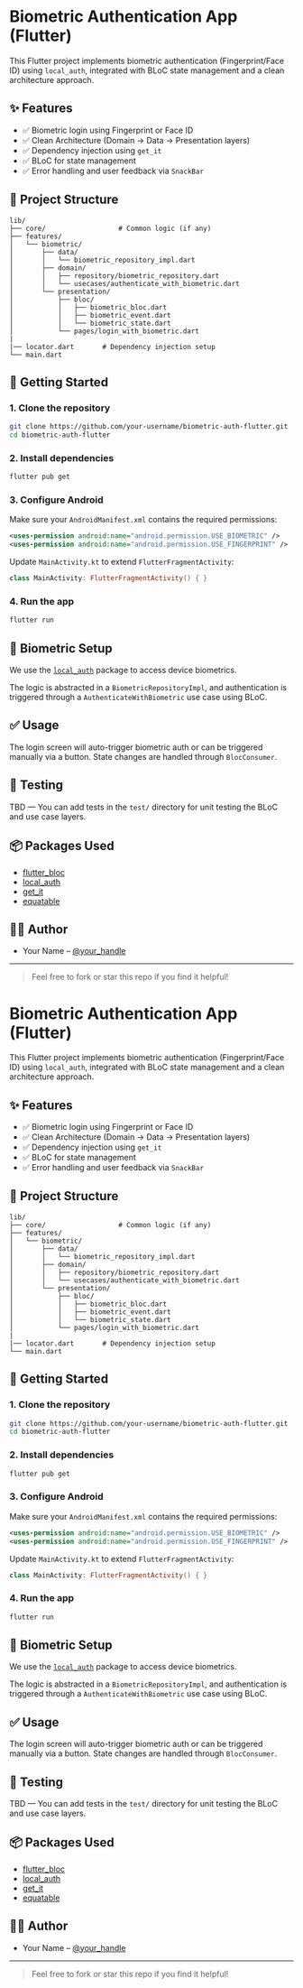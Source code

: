 # Biometric Authentication App (Flutter)

This Flutter project implements biometric authentication (Fingerprint/Face ID) using `local_auth`, integrated with BLoC state management and a clean architecture approach.

## ✨ Features

- ✅ Biometric login using Fingerprint or Face ID
- ✅ Clean Architecture (Domain → Data → Presentation layers)
- ✅ Dependency injection using `get_it`
- ✅ BLoC for state management
- ✅ Error handling and user feedback via `SnackBar`

## 📁 Project Structure

```
lib/
├── core/                  # Common logic (if any)
├── features/
│   └── biometric/
│       ├── data/
│       │   └── biometric_repository_impl.dart
│       ├── domain/
│       │   ├── repository/biometric_repository.dart
│       │   └── usecases/authenticate_with_biometric.dart
│       └── presentation/
│           ├── bloc/
│           │   ├── biometric_bloc.dart
│           │   ├── biometric_event.dart
│           │   └── biometric_state.dart
│           └── pages/login_with_biometric.dart
|
|── locator.dart       # Dependency injection setup
└── main.dart
```

## 🚀 Getting Started

### 1. Clone the repository
```bash
git clone https://github.com/your-username/biometric-auth-flutter.git
cd biometric-auth-flutter
```

### 2. Install dependencies
```bash
flutter pub get
```

### 3. Configure Android

Make sure your `AndroidManifest.xml` contains the required permissions:
```xml
<uses-permission android:name="android.permission.USE_BIOMETRIC" />
<uses-permission android:name="android.permission.USE_FINGERPRINT" />
```

Update `MainActivity.kt` to extend `FlutterFragmentActivity`:
```kotlin
class MainActivity: FlutterFragmentActivity() { }
```

### 4. Run the app
```bash
flutter run
```

## 🔐 Biometric Setup

We use the [`local_auth`](https://pub.dev/packages/local_auth) package to access device biometrics.

The logic is abstracted in a `BiometricRepositoryImpl`, and authentication is triggered through a `AuthenticateWithBiometric` use case using BLoC.

## ✅ Usage

The login screen will auto-trigger biometric auth or can be triggered manually via a button. State changes are handled through `BlocConsumer`.

## 🧪 Testing

TBD — You can add tests in the `test/` directory for unit testing the BLoC and use case layers.

## 📦 Packages Used

- [flutter_bloc](https://pub.dev/packages/flutter_bloc)
- [local_auth](https://pub.dev/packages/local_auth)
- [get_it](https://pub.dev/packages/get_it)
- [equatable](https://pub.dev/packages/equatable)

## 👨‍💻 Author

- Your Name – [@your_handle](https://github.com/your-username)

---

> Feel free to fork or star this repo if you find it helpful!
# Biometric Authentication App (Flutter)

This Flutter project implements biometric authentication (Fingerprint/Face ID) using `local_auth`, integrated with BLoC state management and a clean architecture approach.

## ✨ Features

- ✅ Biometric login using Fingerprint or Face ID
- ✅ Clean Architecture (Domain → Data → Presentation layers)
- ✅ Dependency injection using `get_it`
- ✅ BLoC for state management
- ✅ Error handling and user feedback via `SnackBar`

## 📁 Project Structure

```
lib/
├── core/                  # Common logic (if any)
├── features/
│   └── biometric/
│       ├── data/
│       │   └── biometric_repository_impl.dart
│       ├── domain/
│       │   ├── repository/biometric_repository.dart
│       │   └── usecases/authenticate_with_biometric.dart
│       └── presentation/
│           ├── bloc/
│           │   ├── biometric_bloc.dart
│           │   ├── biometric_event.dart
│           │   └── biometric_state.dart
│           └── pages/login_with_biometric.dart
|
|── locator.dart       # Dependency injection setup
└── main.dart
```

## 🚀 Getting Started

### 1. Clone the repository
```bash
git clone https://github.com/your-username/biometric-auth-flutter.git
cd biometric-auth-flutter
```

### 2. Install dependencies
```bash
flutter pub get
```

### 3. Configure Android

Make sure your `AndroidManifest.xml` contains the required permissions:
```xml
<uses-permission android:name="android.permission.USE_BIOMETRIC" />
<uses-permission android:name="android.permission.USE_FINGERPRINT" />
```

Update `MainActivity.kt` to extend `FlutterFragmentActivity`:
```kotlin
class MainActivity: FlutterFragmentActivity() { }
```

### 4. Run the app
```bash
flutter run
```

## 🔐 Biometric Setup

We use the [`local_auth`](https://pub.dev/packages/local_auth) package to access device biometrics.

The logic is abstracted in a `BiometricRepositoryImpl`, and authentication is triggered through a `AuthenticateWithBiometric` use case using BLoC.

## ✅ Usage

The login screen will auto-trigger biometric auth or can be triggered manually via a button. State changes are handled through `BlocConsumer`.

## 🧪 Testing

TBD — You can add tests in the `test/` directory for unit testing the BLoC and use case layers.

## 📦 Packages Used

- [flutter_bloc](https://pub.dev/packages/flutter_bloc)
- [local_auth](https://pub.dev/packages/local_auth)
- [get_it](https://pub.dev/packages/get_it)
- [equatable](https://pub.dev/packages/equatable)

## 👨‍💻 Author

- Your Name – [@your_handle](https://github.com/your-username)

---

> Feel free to fork or star this repo if you find it helpful!

